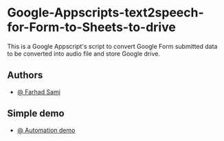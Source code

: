 # Google-Appscripts-text2speech-for-Form-to-Sheets-to-drive
This is a Google Appscript's script to convert Google Form submitted data to be converted into audio file and store Google drive.

## Authors

- [@ Farhad Sami ](https://github.com/Farhad-Sami)

## Simple demo

- [@ Automation demo ](https://imgur.com/download/XaawPWX/Google+Appscripts+text2speech+for+Form+to+Sheets+to+Google+drive)
